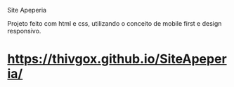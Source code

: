 
Site Apeperia

Projeto feito com html e css, utilizando o conceito de mobile first e design responsivo. 


# https://thivgox.github.io/SiteApeperia/
 
 
